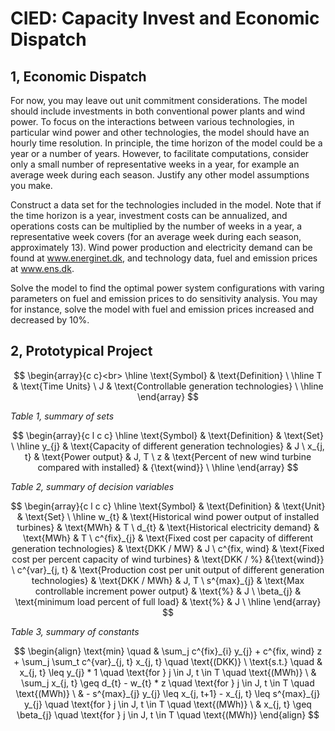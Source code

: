 # CIED: Capacity Invest and Economic Dispatch

## 1, Economic Dispatch

For now, you may leave out unit commitment considerations. The model should include investments in both conventional power plants and wind power. To focus on the interactions between various technologies, in particular wind power and other technologies, the model should have an hourly time resolution. In principle, the time horizon of the model could be a year or a number of years. However, to facilitate computations, consider only a small number of representative weeks in a year, for example an average week during each season. Justify any other model assumptions you make.

Construct a data set for the technologies included in the model. Note that if the time horizon is a year, investment costs can be annualized, and operations costs can be multiplied by the number of weeks in a year, a representative week covers (for an average week during each season, approximately 13). Wind power production and electricity demand can be found at www.energinet.dk, and technology data, fuel and emission prices at www.ens.dk.

Solve the model to find the optimal power system configurations with varing parameters on fuel and emission prices to do sensitivity analysis. You may for instance, solve the model with fuel and emission prices increased and decreased by 10%.

## 2, Prototypical Project

$$ \begin{array}{c c}<br>
\hline \text{Symbol} & \text{Definition} \ \hline T & \text{Time Units} \ J & \text{Controllable generation technologies} \ \hline \end{array} $$

_Table 1, summary of sets_

$$ \begin{array}{c l c c} \hline \text{Symbol} & \text{Definition} & \text{Set} \ \hline y_{j} & \text{Capacity of different generation technologies} & J \ x_{j, t} & \text{Power output} & J, T \ z & \text{Percent of new wind turbine compared with installed} & {\text{wind}} \ \hline \end{array} $$

_Table 2, summary of decision variables_

$$ \begin{array}{c l c c} \hline \text{Symbol} & \text{Definition} & \text{Unit} & \text{Set} \ \hline w_{t} & \text{Historical wind power output of installed turbines} & \text{MWh} & T \ d_{t} & \text{Historical electricity demand} & \text{MWh} & T \ c^{fix}_{j} & \text{Fixed cost per capacity of different generation technologies} & \text{DKK / MW} & J \ c^{fix, wind} & \text{Fixed cost per percent capacity of wind turbines} & \text{DKK / %} &{\text{wind}} \ c^{var}_{j, t} & \text{Production cost per unit output of different generation technologies} & \text{DKK / MWh} & J, T \ s^{max}_{j} & \text{Max controllable increment power output} & \text{%} & J \ \beta_{j} & \text{minimum load percent of full load} & \text{%} & J \ \hline \end{array} $$

_Table 3, summary of constants_

$$ \begin{align} \text{min} \quad & \sum_j c^{fix}_{i} y_{j} + c^{fix, wind} z + \sum_j \sum_t c^{var}_{j, t} x_{j, t} \quad \text{(DKK)} \ \text{s.t.} \quad & x_{j, t} \leq y_{j} * 1 \quad \text{for } j \in J, t \in T \quad \text{(MWh)} \ & \sum_j x_{j, t} \geq d_{t} - w_{t} * z \quad \text{for } j \in J, t \in T \quad \text{(MWh)} \ & - s^{max}_{j} y_{j} \leq x_{j, t+1} - x_{j, t} \leq s^{max}_{j} y_{j} \quad \text{for } j \in J, t \in T \quad \text{(MWh)} \ & x_{j, t} \geq \beta_{j} \quad \text{for } j \in J, t \in T \quad \text{(MWh)} \end{align} $$
